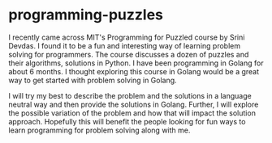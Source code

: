 # programming-puzzles
I recently came across MIT's Programming for Puzzled course by Srini Devdas. I found it to be a fun and interesting way of learning problem solving for programmers. The course discusses a dozen of puzzles and their algorithms, solutions in Python. I have been programming in Golang for about 6 months. I thought exploring this course in Golang would be a great way to get started with problem solving in Golang. 

I will try my best to describe the problem and the solutions in a language neutral way and then provide the solutions in Golang. Further, I will explore the possible variation of the problem and how that will impact the solution approach. Hopefully this will benefit the people looking for fun ways to learn programming for problem solving along with me. 
